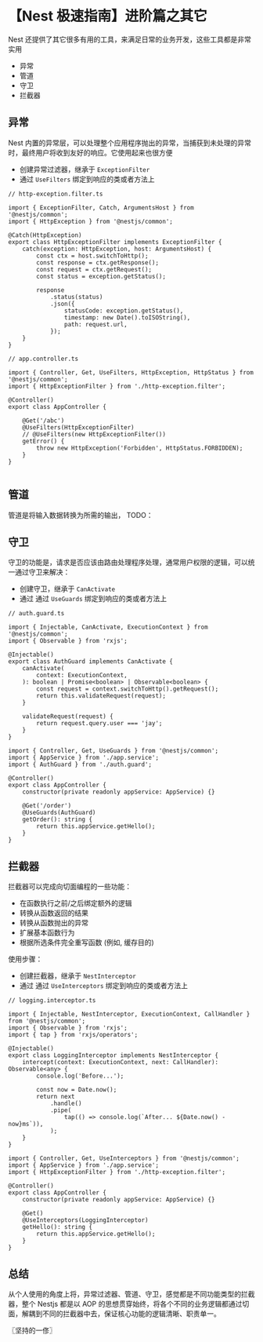 # 【Nest 极速指南】进阶篇之其它
Nest 还提供了其它很多有用的工具，来满足日常的业务开发，这些工具都是非常实用

* 异常
* 管道
* 守卫
* 拦截器

## 异常
Nest 内置的异常层，可以处理整个应用程序抛出的异常，当捕获到未处理的异常时，最终用户将收到友好的响应。它使用起来也很方便

* 创建异常过滤器，继承于 `ExceptionFilter`
* 通过 `UseFilters` 绑定到响应的类或者方法上

```
// http-exception.filter.ts

import { ExceptionFilter, Catch, ArgumentsHost } from '@nestjs/common';
import { HttpException } from '@nestjs/common';

@Catch(HttpException)
export class HttpExceptionFilter implements ExceptionFilter {
    catch(exception: HttpException, host: ArgumentsHost) {
        const ctx = host.switchToHttp();
        const response = ctx.getResponse();
        const request = ctx.getRequest();
        const status = exception.getStatus();

        response
            .status(status)
            .json({
                statusCode: exception.getStatus(),
                timestamp: new Date().toISOString(),
                path: request.url,
            });
    }
}
```

```
// app.controller.ts

import { Controller, Get, UseFilters, HttpException, HttpStatus } from '@nestjs/common';
import { HttpExceptionFilter } from './http-exception.filter';

@Controller()
export class AppController {

    @Get('/abc')
    @UseFilters(HttpExceptionFilter)
    // @UseFilters(new HttpExceptionFilter())
    getError() {
        throw new HttpException('Forbidden', HttpStatus.FORBIDDEN);
    }
}


```

## 管道
管道是将输入数据转换为所需的输出，
TODO：

## 守卫
守卫的功能是，请求是否应该由路由处理程序处理，通常用户权限的逻辑，可以统一通过守卫来解决：

* 创建守卫，继承于 `CanActivate`
* 通过 通过 `UseGuards` 绑定到响应的类或者方法上

```
// auth.guard.ts

import { Injectable, CanActivate, ExecutionContext } from '@nestjs/common';
import { Observable } from 'rxjs';

@Injectable()
export class AuthGuard implements CanActivate {
    canActivate(
        context: ExecutionContext,
    ): boolean | Promise<boolean> | Observable<boolean> {
        const request = context.switchToHttp().getRequest();
        return this.validateRequest(request);
    }

    validateRequest(request) {
        return request.query.user === 'jay';
    }
}
```

```
import { Controller, Get, UseGuards } from '@nestjs/common';
import { AppService } from './app.service';
import { AuthGuard } from './auth.guard';

@Controller()
export class AppController {
    constructor(private readonly appService: AppService) {}

    @Get('/order')
    @UseGuards(AuthGuard)
    getOrder(): string {
        return this.appService.getHello();
    }
}

```

## 拦截器
拦截器可以完成向切面编程的一些功能：

* 在函数执行之前/之后绑定额外的逻辑
* 转换从函数返回的结果
* 转换从函数抛出的异常
* 扩展基本函数行为
* 根据所选条件完全重写函数 (例如, 缓存目的)

使用步骤：

* 创建拦截器，继承于 `NestInterceptor`
* 通过 通过 `UseInterceptors` 绑定到响应的类或者方法上


```
// logging.interceptor.ts

import { Injectable, NestInterceptor, ExecutionContext, CallHandler } from '@nestjs/common';
import { Observable } from 'rxjs';
import { tap } from 'rxjs/operators';

@Injectable()
export class LoggingInterceptor implements NestInterceptor {
    intercept(context: ExecutionContext, next: CallHandler): Observable<any> {
        console.log('Before...');

        const now = Date.now();
        return next
            .handle()
            .pipe(
                tap(() => console.log(`After... ${Date.now() - now}ms`)),
            );
    }
}

```

```
import { Controller, Get, UseInterceptors } from '@nestjs/common';
import { AppService } from './app.service';
import { HttpExceptionFilter } from './http-exception.filter';

@Controller()
export class AppController {
    constructor(private readonly appService: AppService) {}

    @Get()
    @UseInterceptors(LoggingInterceptor)
    getHello(): string {
        return this.appService.getHello();
    }
}

```

## 总结
从个人使用的角度上将，异常过滤器、管道、守卫，感觉都是不同功能类型的拦截器，整个 Nestjs 都是以 AOP 的思想贯穿始终，将各个不同的业务逻辑都通过切面，解耦到不同的拦截器中去，保证核心功能的逻辑清晰、职责单一。

〖坚持的一俢〗